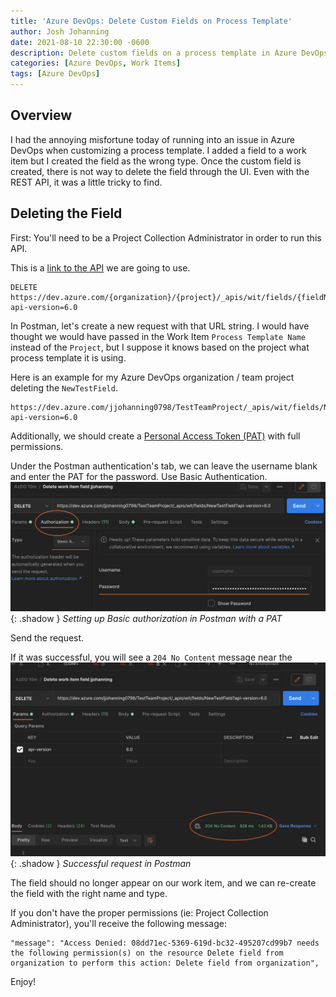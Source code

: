```yaml
---
title: 'Azure DevOps: Delete Custom Fields on Process Template'
author: Josh Johanning
date: 2021-08-10 22:30:00 -0600
description: Delete custom fields on a process template in Azure DevOps using the REST API
categories: [Azure DevOps, Work Items]
tags: [Azure DevOps]
---
```


## Overview

I had the annoying misfortune today of running into an issue in Azure DevOps when customizing a process template. I added a field to a work item but I created the field as the wrong type. Once the custom field is created, there is not way to delete the field through the UI. Even with the REST API, it was a little tricky to find.

## Deleting the Field

First: You'll need to be a Project Collection Administrator in order to run this API.

This is a [link to the API](https://docs.microsoft.com/en-us/rest/api/azure/devops/wit/fields/delete?view=azure-devops-rest-6.0) we are going to use.

```
DELETE https://dev.azure.com/{organization}/{project}/_apis/wit/fields/{fieldNameOrRefName}?api-version=6.0

```

In Postman, let's create a new request with that URL string. I would have thought we would have passed in the Work Item `Process Template Name` instead of the `Project`, but I suppose it knows based on the project what process template it is using. 

Here is an example for my Azure DevOps organization / team project deleting the `NewTestField`.

```
https://dev.azure.com/jjohanning0798/TestTeamProject/_apis/wit/fields/NewTestField?api-version=6.0
```


Additionally, we should create a [Personal Access Token (PAT)](https://docs.microsoft.com/en-us/azure/devops/organizations/accounts/use-personal-access-tokens-to-authenticate?view=azure-devops&tabs=preview-page) with full permissions.

Under the Postman authentication's tab, we can leave the username blank and enter the PAT for the password. Use Basic Authentication.
![Postman authentication](/assets/screenshots/2021-08-10-azdo-delete-custom-field/postman-auth.png){: .shadow }
_Setting up Basic authorization in Postman with a PAT_

Send the request.

If it was successful, you will see a `204 No Content` message near the
![Postman authentication](/assets/screenshots/2021-08-10-azdo-delete-custom-field/postman-response.png){: .shadow }
_Successful request in Postman_

The field should no longer appear on our work item, and we can re-create the field with the right name and type. 

If you don't have the proper permissions (ie: Project Collection Administrator), you'll receive the following message:

```
"message": "Access Denied: 08dd71ec-5369-619d-bc32-495207cd99b7 needs the following permission(s) on the resource Delete field from organization to perform this action: Delete field from organization",
```

Enjoy! 
